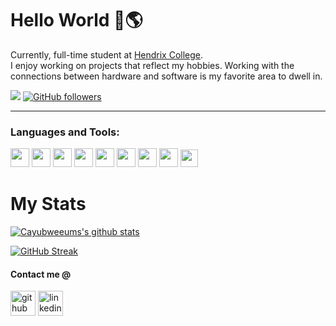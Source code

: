 # Hello World 👋🌎

Currently, full-time student at [Hendrix College](https://www.hendrix.edu).<br>
I enjoy working on projects that reflect my hobbies. Working with the connections between hardware and software is my favorite area to dwell in.

<code><img src="https://visitor-badge.glitch.me/badge?page_id=cayubweums&style=flat-square"/></code>
[![GitHub followers](https://img.shields.io/github/followers/cayubweeums.svg?style=social&label=Follow&maxAge=2592000)](https://github.com/cayubweeums?tab=followers)

<hr />

### Languages and Tools:
<code><img src="https://cdn.jsdelivr.net/npm/programming-languages-logos/src/python/python.png" height="30"></code>
<code><img src="https://cdn.jsdelivr.net/npm/programming-languages-logos/src/java/java.png" height="30"></code>
<code><img src="https://prev.rust-lang.org/logos/rust-logo-512x512.png" height="30"></code>
<code><img src="https://cdn.jsdelivr.net/npm/programming-languages-logos/src/csharp/csharp.png" height="30"></code>
<code><img src="https://cdn.jsdelivr.net/npm/programming-languages-logos/src/html/html.png" height="30"></code>
<code><img src="https://cdn.jsdelivr.net/npm/programming-languages-logos/src/c/c.png" height="30"></code>
<code><img src="https://cdn.jsdelivr.net/npm/programming-languages-logos/src/javascript/javascript.png" height="30"></code>
<code><img src="https://cdn.worldvectorlogo.com/logos/flutter-logo.svg" height="30"></code>
<code><img src="https://upload.wikimedia.org/wikipedia/commons/thumb/e/e0/Git-logo.svg/1280px-Git-logo.svg.png" height="28"></code>

# My Stats

[![Cayubweeums's github stats](https://github-readme-stats.vercel.app/api?username=cayubweeums&show_icons=true&count_private=true&theme=radical&hide=stars)](https://github.com/cayubweeums)

[![GitHub Streak](https://github-readme-streak-stats.herokuapp.com/?user=cayubweeums&theme=dark&count_private=true&theme=radical)](https://github.com/cayubweeums)

#### Contact me @

[<img src='https://cdn.jsdelivr.net/npm/simple-icons@3.0.1/icons/github.svg' alt='github' height='40'>](https://github.com/cayubweeums)
[<img src='https://cdn.jsdelivr.net/npm/simple-icons@3.0.1/icons/linkedin.svg' alt='linkedin' height='40'>](https://www.linkedin.com/in/c-williams-/)
